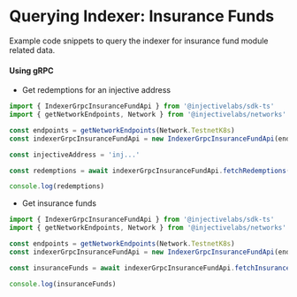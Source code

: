 # Querying Indexer: Insurance Funds

Example code snippets to query the indexer for insurance fund module related data.

#### Using gRPC

* Get redemptions for an injective address

```ts
import { IndexerGrpcInsuranceFundApi } from '@injectivelabs/sdk-ts'
import { getNetworkEndpoints, Network } from '@injectivelabs/networks'

const endpoints = getNetworkEndpoints(Network.TestnetK8s)
const indexerGrpcInsuranceFundApi = new IndexerGrpcInsuranceFundApi(endpoints.indexer)

const injectiveAddress = 'inj...'

const redemptions = await indexerGrpcInsuranceFundApi.fetchRedemptions({ injectiveAddress })

console.log(redemptions)
```

* Get insurance funds

```ts
import { IndexerGrpcInsuranceFundApi } from '@injectivelabs/sdk-ts'
import { getNetworkEndpoints, Network } from '@injectivelabs/networks'

const endpoints = getNetworkEndpoints(Network.TestnetK8s)
const indexerGrpcInsuranceFundApi = new IndexerGrpcInsuranceFundApi(endpoints.indexer)

const insuranceFunds = await indexerGrpcInsuranceFundApi.fetchInsuranceFunds()

console.log(insuranceFunds)
```
